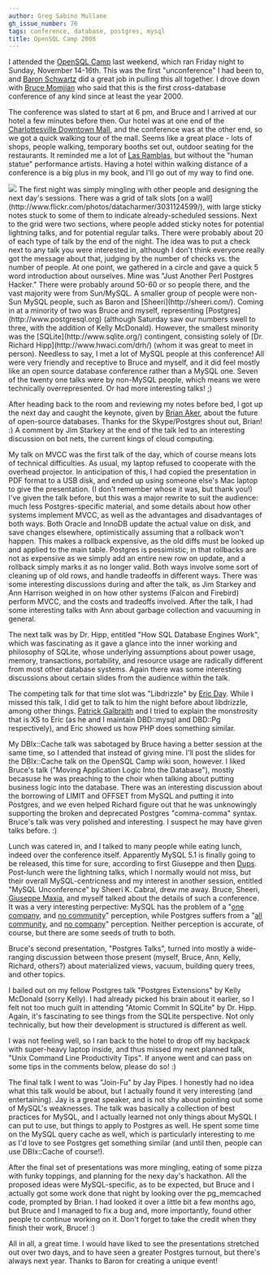 ```yaml
---
author: Greg Sabino Mullane
gh_issue_number: 76
tags: conference, database, postgres, mysql
title: OpenSQL Camp 2008
---
```


I attended the [OpenSQL Camp](http://opensqlcamp.org/index.php?title=Events/2008/) last weekend, which ran Friday night to Sunday, November 14-16th. This was the first "unconference" I had been to, and [Baron Schwartz](http://www.xaprb.com/blog/) did a great job in pulling this all together. I drove down with [Bruce Momjian](http://momjian.us/main/blogs/pgblog.html) who said that this is the first cross-database conference of any kind since at least the year 2000.

The conference was slated to start at 6 pm, and Bruce and I arrived at our hotel a few minutes before then. Our hotel was at one end of the [Charlottesville Downtown Mall](http://www.charlottesville.org/index.aspx?page=177), and the conference was at the other end, so we got a quick walking tour of the mall. Seems like a great place - lots of shops, people walking, temporary booths set out, outdoor seating for the restaurants. It reminded me a lot of [Las Ramblas](http://en.wikipedia.org/wiki/La_Rambla,_Barcelona), but without the "human statue" performance artists. Having a hotel within walking distance of a conference is a big plus in my book, and I'll go out of my way to find one.

<img src="/blog/2008/11/19/opensql-camp-2008/image-0.jpeg"/>
 The first night was simply mingling with other people and designing the next day's sessions. There was a grid of talk slots [on a wall](http://www.flickr.com/photos/datacharmer/3031124599/), with large sticky notes stuck to some of them to indicate already-scheduled sessions. Next to the grid were two sections, where people added sticky notes for potential lightning talks, and for potential regular talks. There were probably about 20 of each type of talk by the end of the  night. The idea was to put a check next to any talk you were interested in, although I don't think everyone really got the message about that, judging by the number of checks vs. the number of people. At one point, we gathered in a circle and gave a quick 5 word introduction about ourselves. Mine was "Just Another Perl Postgres  Hacker." There were probably around 50-60 or so people there, and the vast majority were from Sun/MySQL. A smaller group of people were non-Sun MySQL people, such as Baron and [Sheeri](http://sheeri.com/). Coming in at a minority of two was Bruce and myself, representing [Postgres](http://www.postgresql.org) (although Saturday saw our numbers swell to three, with the addition of Kelly McDonald). However, the smallest minority was the [SQLite](http://www.sqlite.org/) contingent, consisting solely of [Dr. Richard Hipp](http://www.hwaci.com/drh/) (whom it was great to meet in person). Needless to say, I met a lot of MySQL people at this conference! All were very friendly and receptive to Bruce and myself, and it did feel mostly like an open source database conference rather than a MySQL one. Seven of the twenty one talks were by non-MySQL people, which means we were technically overrepresented. Or had more interesting talks! ;)

After heading back to the room and reviewing my notes before bed, I got up the next day and caught the keynote, given by [Brian Aker](http://krow.livejournal.com/), about the future of open-source databases. Thanks for the Skype/Postgres shout out, Brian! :) A comment by Jim Starkey at the end of the talk led to an interesting discussion on bot nets, the current kings of cloud computing.

My talk on MVCC was the first talk of the day, which of course means lots of technical difficulties. As usual, my laptop refused to cooperate with the overhead projector. In anticipation of this, I had copied the presentation in PDF format to a USB disk, and ended up using someone else's Mac laptop to give the presentation. (I don't remember whose it was, but thank you!) I've given the talk before, but this was a major rewrite to suit the audience: much less Postgres-specific material, and some details about how other systems implement MVCC, as well as the advantages and disadvantages of both ways. Both Oracle and InnoDB update the actual value on disk, and save changes elsewhere, optimistically assuming that a rollback won't happen. This makes a rollback expensive, as the old diffs must be looked up and applied to the main table. Postgres is pessimistic, in that rollbacks are not as expensive as we simply add an entire new row on update, and a rollback simply marks it as no longer valid. Both ways involve some sort of cleaning up of old rows, and handle tradeoffs in different ways. There was some interesting discussions during and after the talk, as Jim Starkey and Ann Harrison weighed in on how other systems (Falcon and Firebird) perform MVCC, and the costs and tradeoffs involved. After the talk, I had some interesting talks with Ann about garbage collection and vacuuming in general.

The next talk was by Dr. Hipp, entitled "How SQL Database Engines Work", which was fascinating as it gave a glance into the inner working and philosophy of SQLite, whose underlying assumptions about power usage, memory, transactions, portability, and resource usage are radically different from most other database systems. Again there was some interesting discussions about certain slides from the audience within the talk.

The competing talk for that time slot was "Libdrizzle" by [Eric Day](http://www.oddments.org/). While I missed this talk, I did get to talk to him the night before about libdrizzle, among other things. [Patrick Galbraith](http://capttofu.livejournal.com/) and I tried to explain the monstrosity that is XS to Eric (as he and I maintain DBD::mysql and DBD::Pg respectively), and Eric showed us how PHP does something similar.

My DBIx::Cache talk was sabotaged by Bruce having a better session at the same time, so I attended that instead of giving mine. I'll post the slides for the DBIx::Cache talk on the OpenSQL Camp wiki soon, however. I liked Bruce's talk ("Moving Application Logic Into the Database"), mostly becasuse he was preaching to the choir when talking about putting business logic into the database. There was an interesting discussion about the borrowing of LIMIT and OFFSET from MySQL and putting it into Postgres, and we even helped Richard figure out that he was unknowingly supporting the broken and deprecated Postgres "comma-comma" syntax. Bruce's talk was very polished and interesting. I suspect he may have given talks before. :)

Lunch was catered in, and I talked to many people while eating lunch, indeed over the conference itself. Apparently MySQL 5.1 is finally going to be released, this time for sure, according to first Giuseppe and then [Dups](http://blogs.sun.com/dups/). Post-lunch were the lightning talks, which I normally would not miss, but their overall MySQL-centricness and my interest in another session, entitled "MySQL Unconference" by Sheeri K. Cabral, drew me away. Bruce, Sheeri, [Giuseppe Maxia](http://datacharmer.blogspot.com/), and myself talked about the details of such a conference. It was a very interesting perpective: MySQL has the problem of a "[one company](http://mysql.com), and [no community](http://blogs.mysql.com/kaj/2008/04/15/mysql-community-awards-2008/)" perception, while Postgres suffers from a "[all community](http://postgresql.org/), and [no company](http://www.postgresql.org/support/professional_support)" perception. Neither perception is accurate, of course, but there are some seeds of truth to both.

Bruce's second presentation, "Postgres Talks", turned into mostly a wide-ranging discussion between those present (myself, Bruce, Ann, Kelly, Richard, others?) about materialized views, vacuum, building query trees, and other topics.

I bailed out on my fellow Postgres talk "Postgres Extensions" by Kelly McDonald (sorry Kelly). I had already picked his brain about it earlier, so I felt not too much guilt in attending "Atomic Commit In SQLite" by Dr. Hipp. Again, it's fascinating to see things from the SQLite perspective. Not only technically, but how their development is structured is different as well.

I was not feeling well, so I ran back to the hotel to drop off my backpack with super-heavy laptop inside, and thus missed my next planned talk, "Unix Command Line Productivity Tips". If anyone went and can pass on some tips in the comments below, please do so! :)

The final talk I went to was "Join-Fu" by Jay Pipes. I honestly had no idea what this talk would be about, but I actually found it very interesting (and entertaining). Jay is a great speaker, and is not shy about pointing out some of MySQL's weaknesses. The talk was basically a collection of best practices for MySQL, and I actually learned not only things about MySQL I can put to use, but things to apply to Postgres as well. He spent some time on the MySQL query cache as well, which is particularly interesting to me as I'd love to see Postgres get something similar (and until then, people can use DBIx::Cache of course!).

After the final set of presentations was more mingling, eating of some pizza with funky toppings, and planning for the nexy day's hackathon. All the proposed ideas were MySQL-specific, as to be expected, but Bruce and I actually got some work done that night by looking over the pg_memcached code, prompted by Brian. I had looked it over a little bit a few months ago, but Bruce and I managed to fix a bug and, more importantly, found other people to continue working on it. Don't forget to take the credit when they finish their work, Bruce! :)

All in all, a great time. I would have liked to see the presentations stretched out over two days, and to have seen a greater Postgres turnout, but there's always next year. Thanks to Baron for creating a unique event!
